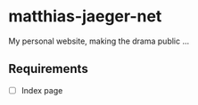 # matthias-jaeger-net
My personal website, making the drama public ...

## Requirements 
- [ ] Index page 
